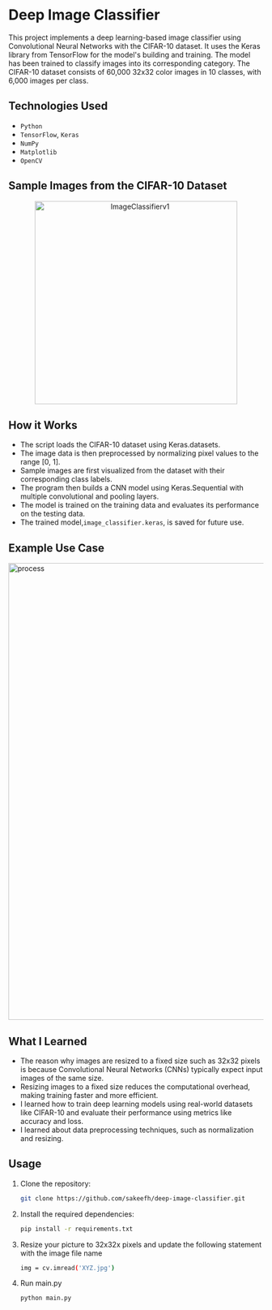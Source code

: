 # Deep Image Classifier

This project implements a deep learning-based image classifier using Convolutional Neural Networks with the CIFAR-10 dataset. It uses the Keras library from TensorFlow for the model's building and training. The model has been trained to classify images into its corresponding category. The CIFAR-10 dataset consists of 60,000 32x32 color images in 10 classes, with 6,000 images per class.

## Technologies Used

- `Python`
- `TensorFlow`, `Keras`
- `NumPy`
- `Matplotlib`
- `OpenCV`
  
## Sample Images from the CIFAR-10 Dataset
<p align="center">
  <img src="https://github.com/sakeefh/Deep-Image-Classifier/assets/91638600/d992ba97-adbb-473b-8090-b08f90f2c3a8" alt="ImageClassifierv1" width="400" height="400">
</p>

## How it Works

- The script loads the CIFAR-10 dataset using Keras.datasets.
- The image data is then preprocessed by normalizing pixel values to the range [0, 1].
- Sample images are first visualized from the dataset with their corresponding class labels.
- The program then builds a CNN model using Keras.Sequential with multiple convolutional and pooling layers.
- The model is trained on the training data and evaluates its performance on the testing data.
- The trained model,`image_classifier.keras`, is saved for future use.

## Example Use Case
<img src="https://github.com/sakeefh/Deep-Image-Classifier/assets/91638600/5d1440ce-6a93-4def-9e09-0f9f9aa9a63f" alt="process" width="900">

## What I Learned

- The reason why images are resized to a fixed size such as 32x32 pixels is because Convolutional Neural Networks (CNNs) typically expect input images of the same size.
- Resizing images to a fixed size reduces the computational overhead, making training faster and more efficient.
- I learned how to train deep learning models using real-world datasets like CIFAR-10 and evaluate their performance using metrics like accuracy and loss.
- I learned about data preprocessing techniques, such as normalization and resizing.

## Usage

1. Clone the repository:

   ```bash
   git clone https://github.com/sakeefh/deep-image-classifier.git

2. Install the required dependencies:

   ```bash
   pip install -r requirements.txt

3. Resize your picture to 32x32x pixels and update the following statement with the image file name

   ```bash
   img = cv.imread('XYZ.jpg')

3. Run main.py

   ```
   python main.py
